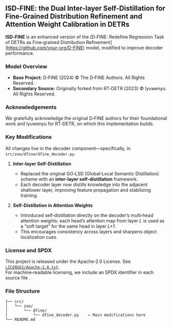## ISD‑FINE: the Dual Inter-layer Self-Distillation for Fine-Grained Distribution Refinement and Attention Weight Calibration in DETRs

**ISD‑FINE** is an enhanced version of the [D‑FINE: Redefine Regression Task of DETRs as Fine‑grained Distribution Refinement]  
(https://github.com/your-org/D-FINE) model, modified to improve decoder performance.

### Model Overview  
- **Base Project:** D‑FINE (2024) © The D‑FINE Authors. All Rights Reserved.  
- **Secondary Source:** Originally forked from RT‑DETR (2023) © lyuwenyu. All Rights Reserved.  

### Acknowledgements  
We gratefully acknowledge the original D‑FINE authors for their foundational work and lyuwenyu for RT‑DETR, on which this implementation builds. 

### Key Modifications  
All changes live in the decoder component—specifically, in `src/zoo/dfine/dfine_decoder.py`.  

1. **Inter‑layer Self‑Distillation**  
   - Replaced the original GO‑LSD (Global‑Local Semantic Distillation) scheme with an **inter‑layer self‑distillation** framework.  
   - Each decoder layer now distills knowledge into the adjacent shallower layer, improving feature propagation and stabilizing training.  

2. **Self‑Distillation in Attention Weights**  
   - Introduced self‑distillation directly on the decoder’s multi‑head attention weights: each head’s attention map from layer *L* is used as a “soft target” for the same head in layer *L+1*.  
   - This encourages consistency across layers and sharpens object localization cues.  


### License and SPDX  
This project is released under the Apache‑2.0 License. See [`LICENSES/Apache-2.0.txt`](LICENSES/Apache-2.0.txt).  
For machine‑readable licensing, we include an SPDX identifier in each source file .

### File Structure  
```
├── src/
│   └── zoo/
│       └── dfine/
│           └── dfine_decoder.py    ← Main modifications here
└── README.md
